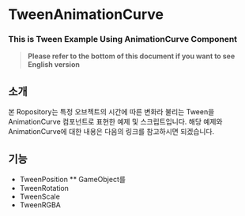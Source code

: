 # TweenAnimationCurve
### This is Tween Example Using AnimationCurve Component

> **Please refer to the bottom of this document if you want to see English version**

## 소개
본 Ropository는 특정 오브젝트의 시간에 따른 변화라 불리는 Tween을 AnimationCurve 컴포넌트로 표현한 예제 및 스크립트입니다.
해당 예제와 AnimationCurve에 대한 내용은 다음의 링크를 참고하시면 되겠습니다.


## 기능
* TweenPosition
  ** GameObject를 
* TweenRotation
* TweenScale
* TweenRGBA

